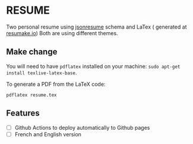 # RESUME
Two personal resume using [jsonresume](https://jsonresume.org/) schema and LaTex ( generated at [resumake.io](https://resumake.io))
Both are using different themes.

## Make change
You will need to have `pdflatex` installed on your machine: `sudo apt-get install texlive-latex-base`.

To generate a PDF from the LaTeX code:

    pdflatex resume.tex

## Features
- [ ] Github Actions to deploy automatically to Github pages
- [ ] French and English version
